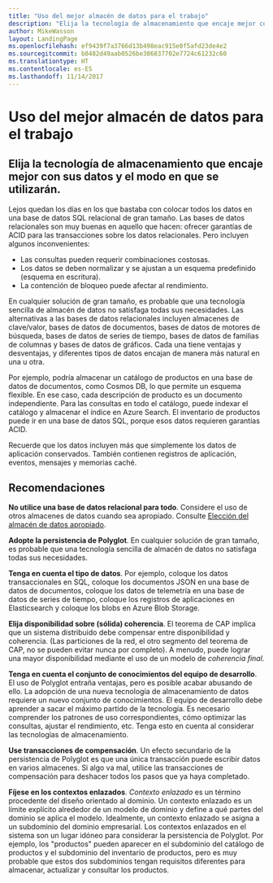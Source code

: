 ```yaml
---
title: "Uso del mejor almacén de datos para el trabajo"
description: "Elija la tecnología de almacenamiento que encaje mejor con sus datos y el modo en que se utilizarán."
author: MikeWasson
layout: LandingPage
ms.openlocfilehash: ef9439f7a3766d13b498eac915e0f5afd23de4e2
ms.sourcegitcommit: b0482d49aab0526be386837702e7724c61232c60
ms.translationtype: HT
ms.contentlocale: es-ES
ms.lasthandoff: 11/14/2017
---
```

# <a name="use-the-best-data-store-for-the-job"></a>Uso del mejor almacén de datos para el trabajo

## <a name="pick-the-storage-technology-that-is-the-best-fit-for-your-data-and-how-it-will-be-used"></a>Elija la tecnología de almacenamiento que encaje mejor con sus datos y el modo en que se utilizarán.

Lejos quedan los días en los que bastaba con colocar todos los datos en una base de datos SQL relacional de gran tamaño. Las bases de datos relacionales son muy buenas en aquello que hacen: ofrecer garantías de ACID para las transacciones sobre los datos relacionales. Pero incluyen algunos inconvenientes:

- Las consultas pueden requerir combinaciones costosas.
- Los datos se deben normalizar y se ajustan a un esquema predefinido (esquema en escritura).
- La contención de bloqueo puede afectar al rendimiento.

En cualquier solución de gran tamaño, es probable que una tecnología sencilla de almacén de datos no satisfaga todas sus necesidades. Las alternativas a las bases de datos relacionales incluyen almacenes de clave/valor, bases de datos de documentos, bases de datos de motores de búsqueda, bases de datos de series de tiempo, bases de datos de familias de columnas y bases de datos de gráficos. Cada una tiene ventajas y desventajas, y diferentes tipos de datos encajan de manera más natural en una u otra. 

Por ejemplo, podría almacenar un catálogo de productos en una base de datos de documentos, como Cosmos DB, lo que permite un esquema flexible. En ese caso, cada descripción de producto es un documento independiente. Para las consultas en todo el catálogo, puede indexar el catálogo y almacenar el índice en Azure Search. El inventario de productos puede ir en una base de datos SQL, porque esos datos requieren garantías ACID.

Recuerde que los datos incluyen más que simplemente los datos de aplicación conservados. También contienen registros de aplicación, eventos, mensajes y memorias caché.

## <a name="recommendations"></a>Recomendaciones

**No utilice una base de datos relacional para todo**. Considere el uso de otros almacenes de datos cuando sea apropiado. Consulte [Elección del almacén de datos apropiado][data-store-overview].

**Adopte la persistencia de Polyglot**. En cualquier solución de gran tamaño, es probable que una tecnología sencilla de almacén de datos no satisfaga todas sus necesidades. 

**Tenga en cuenta el tipo de datos**. Por ejemplo, coloque los datos transaccionales en SQL, coloque los documentos JSON en una base de datos de documentos, coloque los datos de telemetría en una base de datos de series de tiempo, coloque los registros de aplicaciones en Elasticsearch y coloque los blobs en Azure Blob Storage.

**Elija disponibilidad sobre (sólida) coherencia**. El teorema de CAP implica que un sistema distribuido debe compensar entre disponibilidad y coherencia. (Las particiones de la red, el otro segmento del teorema de CAP, no se pueden evitar nunca por completo). A menudo, puede lograr una mayor disponibilidad mediante el uso de un modelo de *coherencia final*. 

**Tenga en cuenta el conjunto de conocimientos del equipo de desarrollo**. El uso de Polyglot entraña ventajas, pero es posible acabar abusando de ello. La adopción de una nueva tecnología de almacenamiento de datos requiere un nuevo conjunto de conocimientos. El equipo de desarrollo debe aprender a sacar el máximo partido de la tecnología. Es necesario comprender los patrones de uso correspondientes, cómo optimizar las consultas, ajustar el rendimiento, etc. Tenga esto en cuenta al considerar las tecnologías de almacenamiento. 

**Use transacciones de compensación**. Un efecto secundario de la persistencia de Polyglot es que una única transacción puede escribir datos en varios almacenes. Si algo va mal, utilice las transacciones de compensación para deshacer todos los pasos que ya haya completado.

**Fíjese en los contextos enlazados**. *Contexto enlazado* es un término procedente del diseño orientado al dominio. Un contexto enlazado es un límite explícito alrededor de un modelo de dominio y define a qué partes del dominio se aplica el modelo. Idealmente, un contexto enlazado se asigna a un subdominio del dominio empresarial. Los contextos enlazados en el sistema son un lugar idóneo para considerar la persistencia de Polyglot. Por ejemplo, los "productos" pueden aparecer en el subdominio del catálogo de productos y el subdominio del inventario de productos, pero es muy probable que estos dos subdominios tengan requisitos diferentes para almacenar, actualizar y consultar los productos.

[data-store-overview]: ../technology-choices/data-store-overview.md